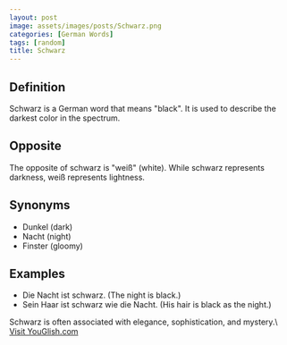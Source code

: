 ```yaml
---
layout: post
image: assets/images/posts/Schwarz.png
categories: [German Words]
tags: [random]
title: Schwarz
---
```


## Definition
Schwarz is a German word that means "black". It is used to describe the darkest color in the spectrum.

## Opposite
The opposite of schwarz is "weiß" (white). While schwarz represents darkness, weiß represents lightness.

## Synonyms
- Dunkel (dark)
- Nacht (night)
- Finster (gloomy)

## Examples
- Die Nacht ist schwarz. (The night is black.)
- Sein Haar ist schwarz wie die Nacht. (His hair is black as the night.)

Schwarz is often associated with elegance, sophistication, and mystery.\ <a id="yg-widget-0" class="youglish-widget" data-query="Schwarz" data-lang="german" data-components="8412" data-auto-start="0" data-bkg-color="theme_light" data-title="How%20to%20pronounce%20Schwarz%20in%20German"  rel="nofollow" href="https://youglish.com">Visit YouGlish.com</a><script async src="https://youglish.com/public/emb/widget.js" charset="utf-8"></script>